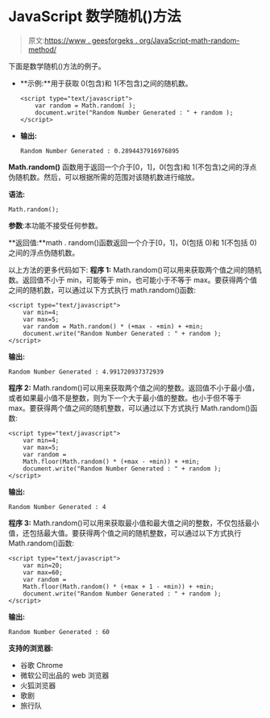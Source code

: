 # JavaScript 数学随机()方法

> 原文:[https://www . geesforgeks . org/JavaScript-math-random-method/](https://www.geeksforgeeks.org/javascript-math-random-method/)

下面是数学随机()方法的例子。

*   **示例:**用于获取 0(包含)和 1(不包含)之间的随机数。

    ```
    <script type="text/javascript">
        var random = Math.random( );
        document.write("Random Number Generated : " + random ); 
    </script>
    ```

*   **输出:**

    ```
    Random Number Generated : 0.2894437916976895
    ```

**Math.random()** 函数用于返回一个介于[0，1]，0(包含)和 1(不包含)之间的浮点伪随机数。然后，可以根据所需的范围对该随机数进行缩放。

**语法:**

```
Math.random();
```

**参数**:本功能不接受任何参数。

**返回值:**math . random()函数返回一个介于[0，1]，0(包括 0)和 1(不包括 0)之间的浮点伪随机数。

以上方法的更多代码如下:
**程序 1:** Math.random()可以用来获取两个值之间的随机数。返回值不小于 min，可能等于 min，也可能小于不等于 max。要获得两个值之间的随机数，可以通过以下方式执行 math.random()函数:

```
<script type="text/javascript">
    var min=4;
    var max=5; 
    var random = Math.random() * (+max - +min) + +min;
    document.write("Random Number Generated : " + random ); 
</script>
```

**输出:**

```
Random Number Generated : 4.991720937372939
```

**程序 2:** Math.random()可以用来获取两个值之间的整数。返回值不小于最小值，或者如果最小值不是整数，则为下一个大于最小值的整数。也小于但不等于 max。要获得两个值之间的随机整数，可以通过以下方式执行 Math.random()函数:

```
<script type="text/javascript">
    var min=4;
    var max=5; 
    var random =
    Math.floor(Math.random() * (+max - +min)) + +min;
    document.write("Random Number Generated : " + random ); 
</script>                    
```

**输出:**

```
Random Number Generated : 4
```

**程序 3:** Math.random()可以用来获取最小值和最大值之间的整数，不仅包括最小值，还包括最大值。要获得两个值之间的随机整数，可以通过以下方式执行 Math.random()函数:

```
<script type="text/javascript">
    var min=20;
    var max=60; 
    var random =
    Math.floor(Math.random() * (+max + 1 - +min)) + +min;
    document.write("Random Number Generated : " + random ); 
</script>                    
```

**输出:**

```
Random Number Generated : 60
```

**支持的浏览器:**

*   谷歌 Chrome
*   微软公司出品的 web 浏览器
*   火狐浏览器
*   歌剧
*   旅行队